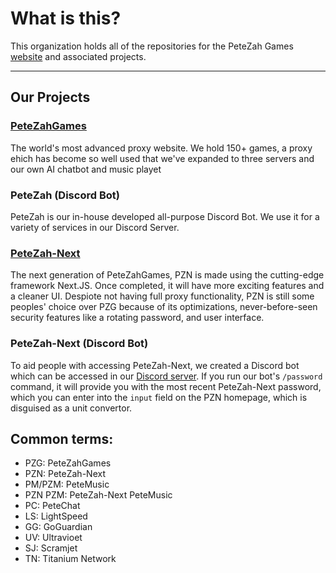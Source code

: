 # What is this?
This organization holds all of the repositories for the PeteZah Games [website](https://petezahgames.com/) and associated projects.

---

## Our Projects

### [PeteZahGames](https://petezahgames.com/)
The world's most advanced proxy website. We hold 150+ games, a proxy ehich has become so well used that we've expanded to three servers and our own AI chatbot and music playet

### PeteZah (Discord Bot)
PeteZah is our in-house developed all-purpose Discord Bot. We use it for a variety of services in our Discord Server.

### [PeteZah-Next](https://next.petezahgames.com/)
The next generation of PeteZahGames, PZN is made using the cutting-edge framework Next.JS. Once completed, it will have more exciting features and a cleaner UI. Despiote not having full proxy functionality, PZN is still some peoples' choice over PZG because of its optimizations, never-before-seen security features like a rotating password, and user interface.

### PeteZah-Next (Discord Bot)
To aid people with accessing PeteZah-Next, we created a Discord bot which can be accessed in our [Discord server](https://discord.gg/cYjHFDguxS). If you run our bot's `/password` command, it will provide you with the most recent PeteZah-Next password, which you can enter into the `input` field on the PZN homepage, which is disguised as a unit convertor.

## Common terms:
- PZG: PeteZahGames
- PZN: PeteZah-Next
- PM/PZM: PeteMusic
- PZN PZM: PeteZah-Next PeteMusic
- PC: PeteChat
- LS: LightSpeed
- GG: GoGuardian
- UV: Ultravioet
- SJ: Scramjet
- TN: Titanium Network
